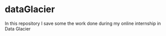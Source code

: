 # dataGlacier
In this repository I save some the work done during my online internship in Data Glacier

